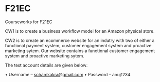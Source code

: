 # F21EC
Courseworks for F21EC

CW1 is to create a business workflow model for an Amazon physical store.

CW2 is to create an ecommerce website for an indutry with two of either a functional payment system, customer engagement system and proactive marketing sytem. Our website contains a functional customer engagement system and proactive marketing sytem.

The test account details are given below:

•	Username – sohamkakra@gmail.com
•	Password – anuj1234

